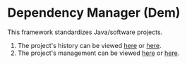 # Dependency Manager (Dem)
This framework standardizes Java/software projects.

1. The project's history can be viewed [here](http://splitcells.net/net/splitcells/dem/history.html) or [here](src/main/xml/net/splitcells/dem/history.xml).
1. The project's management can be viewed [here](http://splitcells.net/net/splitcells/dem/index.html) or [here](src/main/xml/net/splitcells/dem/index.xml).
